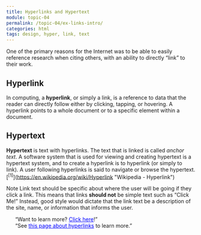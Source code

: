 ```yaml
---
title: Hyperlinks and Hypertext
module: topic-04
permalink: /topic-04/ex-links-intro/
categories: html
tags: design, hyper, link, text
---
```


<div class="divider-heading"></div>

One of the primary reasons for the Internet was to be able to easily reference research when citing others, with an ability to directly “link” to their work.


## Hyperlink
In computing, a **hyperlink**, or simply a link, is a reference to data that the reader can directly follow either by clicking, tapping, or hovering. A hyperlink points to a whole document or to a specific element within a document.


## Hypertext
**Hypertext** is text with hyperlinks. The text that is linked is called _anchor text_. A software system that is used for viewing and creating hypertext is a hypertext system, and to create a hyperlink is to hyperlink (or simply to link). A user following hyperlinks is said to navigate or browse the hypertext. [<sup>\[1]</sup>](https://en.wikipedia.org/wiki/Hyperlink "Wikipedia - Hyperlink")

<span class="label label-info">Note</span> Link text should be specific about where the user will be going if they click a link. This means that links **should not** be simple text such as “Click Me!” Instead, good style would dictate that the link text be a description of the site, name, or information that informs the user.

<ul style="list-style-type: none">
  <li class="icon-con">“Want to learn more? <a href="#" style="color: blue; text-decoration: underline">Click here</a>!”</li>
  <li class="icon-pro">“See <a href="#" style="color: blue; text-decoration: underline">this page about hyperlinks</a> to learn more.”</li>
</ul>
